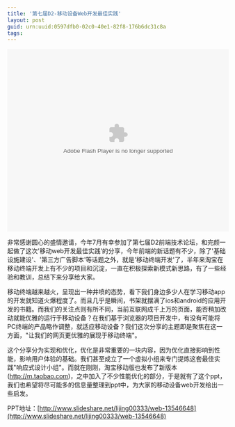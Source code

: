 ```yaml
---
title: '第七届D2-移动设备Web开发最佳实践'
layout: post
guid: urn:uuid:0597dfb0-02c0-40e1-82f8-176b6dc31c8a
tags:
---
```

<div style="width:510px" id="__ss_13546648"> <object id="__sse13546648" width="510" height="420"> <param name="movie" value="http://static.slidesharecdn.com/swf/ssplayer2.swf?doc=webv2-0-120704231324-phpapp01&rel=0&stripped_title=web-13546648&userName=lijing00333" /> <param name="allowFullScreen" value="true"/> <param name="allowScriptAccess" value="always"/> <param name="wmode" value="transparent"/> <embed name="__sse13546648" src="http://static.slidesharecdn.com/swf/ssplayer2.swf?doc=webv2-0-120704231324-phpapp01&rel=0&stripped_title=web-13546648&userName=lijing00333" type="application/x-shockwave-flash" allowscriptaccess="always" allowfullscreen="true" wmode="transparent" width="510" height="420"></embed> </object></div>

非常感谢圆心的盛情邀请，今年7月有幸参加了第七届D2前端技术论坛，和完颜一起做了这次'移动web开发最佳实践'的分享，今年前端的新话题有不少，除了'基础设施建设'、'第三方广告脚本'等话题之外，就是'移动终端开发'了，半年来淘宝在移动终端开发上有不少的项目和沉淀，一直在积极探索新模式新思路，有了一些经验和教训，总结下来分享给大家。

移动终端越来越火，呈现出一种井喷的态势，看下我们身边多少人在学习移动app的开发就知道火爆程度了。而且几乎是瞬间，书架就摆满了ios和android的应用开发的书籍。而我们的关注点则有所不同，当前互联网成千上万的页面，能否稍加改动就能优雅的运行于移动设备？在我们基于浏览器的项目开发中，有没有可能将PC终端的产品略作调整，就适应移动设备？我们这次分享的主题即是聚焦在这一方面，"让我们的网页更优雅的展现于移动终端"。

这个分享分为实现和优化，优化是非常重要的一块内容，因为优化直接影响到性能，影响用户体验的基础。我们甚至成立了一个虚拟小组来专门提炼这套最佳实践"响应式设计小组"。而就在刚刚，淘宝移动版也发布了新版本(http://m.taobao.com)，之中加入了不少性能优化的部分，于是就有了这个ppt，我们也希望将尽可能多的信息量整理到ppt中，为大家的移动设备web开发给出一些启发。

PPT地址：[http://www.slideshare.net/lijing00333/web-13546648](http://www.slideshare.net/lijing00333/web-13546648)
